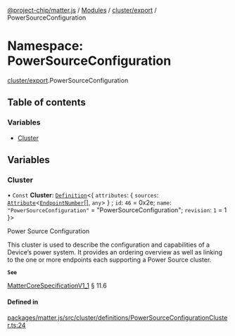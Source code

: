 [@project-chip/matter.js](../README.md) / [Modules](../modules.md) / [cluster/export](cluster_export.md) / PowerSourceConfiguration

# Namespace: PowerSourceConfiguration

[cluster/export](cluster_export.md).PowerSourceConfiguration

## Table of contents

### Variables

- [Cluster](cluster_export.PowerSourceConfiguration.md#cluster)

## Variables

### Cluster

• `Const` **Cluster**: [`Definition`](cluster_export.ClusterFactory.md#definition)\<\{ `attributes`: \{ `sources`: [`Attribute`](cluster_export.md#attribute)\<[`EndpointNumber`](datatype_export.md#endpointnumber)[], `any`\>  } ; `id`: ``46`` = 0x2e; `name`: ``"PowerSourceConfiguration"`` = "PowerSourceConfiguration"; `revision`: ``1`` = 1 }\>

Power Source Configuration

This cluster is used to describe the configuration and capabilities of a Device’s power system. It provides an
ordering overview as well as linking to the one or more endpoints each supporting a Power Source cluster.

**`See`**

[MatterCoreSpecificationV1_1](../interfaces/spec_export.MatterCoreSpecificationV1_1.md) § 11.6

#### Defined in

[packages/matter.js/src/cluster/definitions/PowerSourceConfigurationCluster.ts:24](https://github.com/project-chip/matter.js/blob/dfd1dc35/packages/matter.js/src/cluster/definitions/PowerSourceConfigurationCluster.ts#L24)

